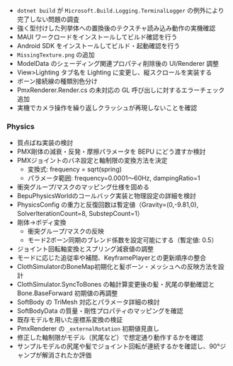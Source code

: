 * `dotnet build` が `Microsoft.Build.Logging.TerminalLogger` の例外により完了しない問題の調査
* 強く型付けした列挙体への置換後のテクスチャ読み込み動作の実機確認
* MAUI ワークロードをインストールしてビルド確認を行う
* Android SDK をインストールしてビルド・起動確認を行う
* `MissingTexture.png` の追加
* ModelData のシェーディング関連プロパティ削除後の UI/Renderer 調整
* View>Lighting タブ名を Lighting に変更し、縦スクロールを実装する
* ボーン接続線の種類別色分け
* PmxRenderer.Render.cs の未対応の GL 呼び出しに対するエラーチェック追加
* 実機でカメラ操作を繰り返しクラッシュが再現しないことを確認

### Physics
- 質点ばね実装の検討
- PMX剛体の減衰・反発・摩擦パラメータを BEPU にどう渡すか検討
- PMXジョイントのバネ設定と軸制限の変換方法を決定
  - 変換式: frequency = sqrt(spring)
  - パラメータ範囲: frequency=0.0001〜60Hz, dampingRatio=1
- 衝突グループ/マスクのマッピング仕様を固める
- BepuPhysicsWorldのコールバック実装と物理設定の詳細を検討
- PhysicsConfig の重力と反復回数は暫定値（Gravity=(0,-9.81,0), SolverIterationCount=8, SubstepCount=1）
- 剛体→ボディ変換
  - 衝突グループ/マスクの反映
  - モード2ボーン同期のブレンド係数を設定可能にする（暫定値: 0.5）
- ジョイント回転軸変換とスプリング減衰値の調整
- モードに応じた追従率や補間、KeyframePlayerとの更新順序の整合
- ClothSimulatorのBoneMap初期化と髪ボーン・メッシュへの反映方法を設計
- ClothSimulator.SyncToBones の軸計算変更後の髪・尻尾の挙動確認と Bone.BaseForward 初期値の再調整
- SoftBody の TriMesh 対応とパラメータ詳細の検討
- SoftBodyData の質量・剛性プロパティのマッピングを確認
- 既存モデルを用いた座標系変換の検証
- PmxRenderer の `_externalRotation` 初期値見直し
- 修正した軸制限がモデル（尻尾など）で想定通り動作するかを確認
- サンプルモデルの尻尾や髪でジョイント回転が連続するかを確認し、90°ジャンプが解消されたか評価
